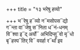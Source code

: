 +++
title = "१३ भरेषु हव्यो"

+++
भ᳓रेषु ह᳓व्यो न᳓मसोपस᳓द्यो  
ग᳓न्ता वा᳓जेषु स᳓निता ध᳓नं-धनम्  
वि᳓श्वा इ᳓द् अर्यो᳓ अभिदिप्सु᳓वो मृ᳓धो  
बृ᳓हस्प᳓तिर् वि᳓ ववर्हा र᳓थाँ इव